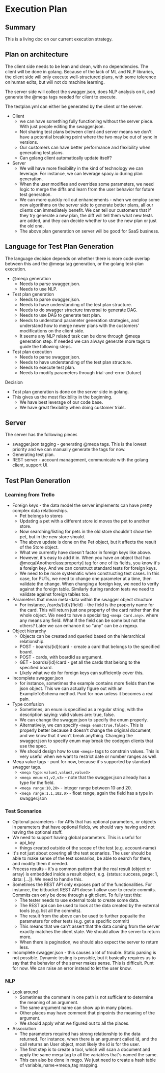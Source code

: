 # Execution Plan #

## Summary
This is a living doc on our current execution strategy.

## Plan on architecture
The client side needs to be lean and clean, with no dependencies. The client will be done in golang. Because of the lack of ML and NLP libraries, the client side will only execute well-structured plans, with some tolerence on human edits, but will not do machine learning.

The server side will collect the swagger.json, does NLP analysis on it, and generate the @meqa tags needed for client to execute. 

The testplan.yml can either be generated by the client or the server.

* Client
    * we can have something fully functioning without the server piece. With just people editing the swagger.json.
    * Not sharing test plans between client and server means we don't have a potential breaking point where the two may be out of sync in versions.
    * Our customers can have better performance and flexibility when generating test plans.
    * Can golang client automatically update itself?
* Server
    * We will have more flexibility in the kind of technology we can leverage. For instance, we can leverage spacy.io during plan generation.
    * When the user modifies and overrides some parameters, we need logic to merge the diffs and learn from the user behavior for future test generation.
    * We can more quickly roll out enhancements - when we employ some new algorithms on the server side to generate better plans, all our clients can immediately benefit. We can tell our customers that if they try generate a new plan, the diff will tell them what new tests are added, and they can decide whether to use the new plan or just the old one.
    * The above plan generation on server will be good for SaaS business.

## Language for Test Plan Generation
The language decision depends on whether there is more code overlap between this and the @meqa tag generation, or the golang test-plan execution. 

* @meqa generation
    * Needs to parse swagger.json.
    * Needs to use NLP.
* Test plan generation
    * Needs to parse swagger.json.
    * Needs to have understanding of the test plan structure.
    * Needs to do swagger structure traversal to generate DAG.
    * Needs to use DAG to generate test plan.
    * Needs to understand parameter generation strategies, and understand how to merge newer plans with the customers' modifications on the client side.
    * It seems any NLP related task can be done through @meqa generation step. If needed we can always generate more tags to guide the following steps.
* Test plan execution
    * Needs to parse swagger.json.
    * Needs to have understanding of the test plan structure.
    * Needs to execute test plan.
    * Needs to modify parameters through trial-and-error (future)

Decision

* Test plan generation is done on the server side in golang.
* This gives us the most flexibility in the beginning.
    * We have best leverage of our code base.
    * We have great flexibility when doing customer trials.

## Server

The server has the following pieces

* swagger.json tagging - generating @meqa tags. This is the lowest priority and we can manually generate the tags for now.
* Generating test plan.
* REST server - account management, communicate with the golang client, support UI.

## Test Plan Generation

### Learning from Trello

* Foreign keys - the data model the server implements can have pretty complex data relationships. 
    * Pet belongs to stores
    * Updating a pet with a different store id moves the pet to another store.
    * Now searching/listing for pets in the old store shouldn't show the pet, but in the new store should.
    * The above update is done on the Pet object, but it affects the result of the Store object.
    * What we currently have doesn't factor in foreign keys like above.
    * However, it's easy to add it in. When you have an object that has @meqa[Anotherclass:property] tag for one of its fields, you know it's a foreign key. And we can construct standard tests for foreign keys.
    * We need to be more systematic when constructing test cases. In this case, for PUTs, we need to change one parameter at a time, then validate the change. When changing a foreign key, we need to verify against the foreign table. Similarly during random tests we need to validate against foreign tables too.
* Parameters that mean meta-data within the swagger object structure
    * For instance, /cards/{id}/{field} - the field is the property name for the card. This will return just one property of the card rather than the whole object. We need to have a special tag `<meqa Card.any>`. where any means any field. What if the field can be some but not the others? Later we can enhance it so "any" can be a regexp.
* Object hierarchy
    * Objects can be created and queried based on the hierarchical relationship.
    * POST - boards/{id}/card - create a card that belongs to the specified board.
    * POST - cards, with boardId as argument.
    * GET - boards/{id}/card - get all the cards that belong to the specified board.
    * Likely what we do for foreign keys can sufficiently cover this.
* Incomplete swagger.json
    * for instance, sometimes the example contains more fields than the json object. This we can actually figure out with an ExampleToSchema method. Punt for now unless it becomes a real pain.
* Type confusion
    * Sometimes, an enum is specified as a regular string, with the description saying: valid values are: true, false.
    * We can change the swagger.json to specify the enum properly.
    * Alternatively, we can specify `<meqa enum:true,false>`. This is properly better because it doesn't change the original document, and we know that it won't break anything. Changing the swagger.json to specify enum may break the codegen clients that use the spec.
    * We should design how to use `<meqa>` tags to constrain values. This is very useful when we want to restrict date or number ranges as well.
* Meqa value tags - punt for now, because it's supported by standard swagger tags.
    * `<meqa type:value1,value2,value3>`
    * `<meqa enum:v1,v2,v3>` - note that the swagger.json already has a type for the field.
    * `<meqa range:10,20>` - integer range between 10 and 20.
    * `<meqa range:1.1,102.0>` - float range, again the field has a type in swagger.json

### Test Scenarios

* Opitonal parameters - for APIs that has optional parameters, or objects in parameters that have optional fields, we should vary having and not having the optional stuff.
* We need to support having global parameters. This is useful for
    * api_key
    * things created outside of the scope of the test (e.g. account-name)
* It's not just about covering all the test scenarios. The user should be able to make sense of the test scenarios, be able to search for them, and modify them if needed.
* Process results - it's a common pattern that the real result (object or array) is embedded inside a result object, e.g. {status: success, page: 1, data: [...]}. We need to handle this.
* Sometimes the REST API only exposes part of the functionalities. For instance, the bitbucket REST API doesn't allow user to create commits. Commits can only be done through a git client. To fully test this:
    * The tester needs to use external tools to create some data.
    * The REST api can be used to look at the data created by the external tools (e.g. list all the commits).
    * The result from the above can be used to further popualte the parameters for other tests (e.g. get a specific commit)
    * This means that we can't assert that the data coming from the server exactly matches the client state. We should allow the server to return more. 
    * When there is pagination, we should also expect the server to return less.
* Incomplete swagger.json - this causes a lot of trouble. Static parsing is not possible. Dynamic testing is possible, but it basically requires us to say that the behavior of the server makes sense. This is difficult. Punt for now. We can raise an error instead to let the user know.

### NLP

* Look around
    * Sometimes the comment in one path is not sufficient to determine the meaning of an argument.
    * The same argument name can show up in many places.
    * Other places may have comment that pinpoints the meaning of the argument.
    * We should apply what we figured out to all the places.
* Association
    * The parameters required has strong relationship to the data returned. For instance, when there is an argument called id, and the call returns an User object, most likely the id is for the user.
    * The first step is to create a tool, which will scan a document and apply the same meqa tag to all the variables that's named the same.
    * This can also be done in mqgo. We just need to create a hash table of variable_name->meqa_tag mapping.